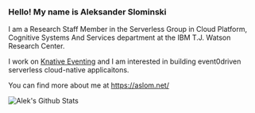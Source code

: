 ### Hello! My name is Aleksander Slominski

I am a Research Staff Member in the Serverless Group in Cloud Platform, Cognitive Systems And Services department at the IBM T.J. Watson Research Center. 

I work on [Knative Eventing](https://knative.dev/docs/eventing/) and I am interested in building event0driven serverless cloud-native applicaitons.

You can find more about me at https://aslom.net/

<!--
**aslom/aslom** is a ✨ _special_ ✨ repository because its `README.md` (this file) appears on your GitHub profile.

Here are some ideas to get you started:

- 🔭 I’m currently working on ...
- 🌱 I’m currently learning ...
- 👯 I’m looking to collaborate on ...
- 🤔 I’m looking for help with ...
- 💬 Ask me about ...
- 📫 How to reach me: ...
- 😄 Pronouns: ...
- ⚡ Fun fact: ...
-->

<img align="left" alt="Alek's Github Stats" src="https://github-readme-stats.vercel.app/api?username=aslom&show_icons=true&hide_border=true" />
